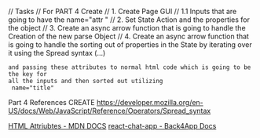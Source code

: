 // Tasks 
//  For PART 4 Create
// 1. Create Page GUI
// 1.1 Inputs that are going to have the name="attr "
// 2. Set State Action and the properties for the object
// 3. Create an async arrow function that is going to handle the Creation of the new parse Object
// 4. Create an async arrow function that is going to handle the sorting out of properties in the State by iterating over it using the Spread syntax (...) 
```
and passing these attributes to normal html code which is going to be the key for 
all the inputs and then sorted out utilizing 
 name="title"
```






Part 4 References CREATE 
https://developer.mozilla.org/en-US/docs/Web/JavaScript/Reference/Operators/Spread_syntax

[HTML Attriubtes - MDN DOCS](https://developer.mozilla.org/en-US/docs/Web/HTML/Attributes)
[react-chat-app - Back4App Docs](https://www.back4app.com/docs/react/real-time/react-chat-app)